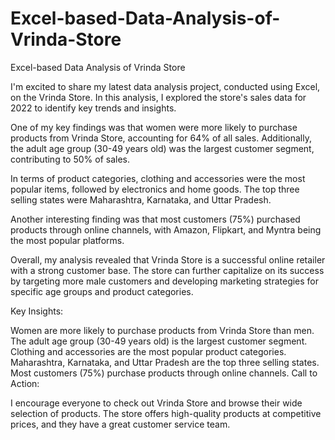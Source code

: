 # Excel-based-Data-Analysis-of-Vrinda-Store

Excel-based Data Analysis of Vrinda Store

I'm excited to share my latest data analysis project, conducted using Excel, on the Vrinda Store. In this analysis, I explored the store's sales data for 2022 to identify key trends and insights.

One of my key findings was that women were more likely to purchase products from Vrinda Store, accounting for 64% of all sales. Additionally, the adult age group (30-49 years old) was the largest customer segment, contributing to 50% of sales.

In terms of product categories, clothing and accessories were the most popular items, followed by electronics and home goods. The top three selling states were Maharashtra, Karnataka, and Uttar Pradesh.

Another interesting finding was that most customers (75%) purchased products through online channels, with Amazon, Flipkart, and Myntra being the most popular platforms.

Overall, my analysis revealed that Vrinda Store is a successful online retailer with a strong customer base. The store can further capitalize on its success by targeting more male customers and developing marketing strategies for specific age groups and product categories.

Key Insights:

Women are more likely to purchase products from Vrinda Store than men.
The adult age group (30-49 years old) is the largest customer segment.
Clothing and accessories are the most popular product categories.
Maharashtra, Karnataka, and Uttar Pradesh are the top three selling states.
Most customers (75%) purchase products through online channels.
Call to Action:

I encourage everyone to check out Vrinda Store and browse their wide selection of products. The store offers high-quality products at competitive prices, and they have a great customer service team.
